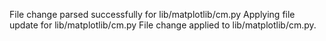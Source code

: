 File change parsed successfully for lib/matplotlib/cm.py
Applying file update for lib/matplotlib/cm.py
File change applied to lib/matplotlib/cm.py.
